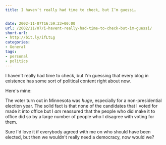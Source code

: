 ```yaml
---
title: I haven’t really had time to check, but I’m guessi…


date: 2002-11-07T16:59:23+00:00
url: /2002/11/07/i-havent-really-had-time-to-check-but-im-guessi/
short-url:
- http://bit.ly/ifLtLg
categories:
- General
tags:
- personal
- politics
---
```

I haven't really had time to check, but I'm guessing that every blog in existence has some sort of political content right about now.

Here's mine:

The voter turn out in Minnesota was _huge_, especially for a non-presidential election year. The solid fact is that none of the candidates that I voted for made it into office but I _am_ reassured that the people who did make it to office did so by a large number of people who I disagree with voting for them.

Sure I'd love it if everybody agreed with me on who should have been elected, but then we wouldn't really need a democracy, now would we?